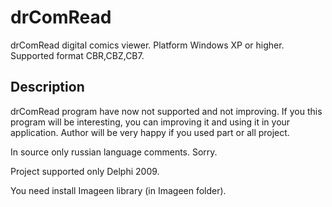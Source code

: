 # drComRead


drComRead digital comics viewer. 
Platform Windows XP or higher. Supported format CBR,CBZ,CB7. 

## Description

drComRead program have now not supported and not improving. If you this program will be interesting, you can improving it and using it in your application. Author will be very happy if you used part or all project.

In source only russian language comments. Sorry.

Project supported only Delphi 2009.

You need install Imageen library (in Imageen folder).